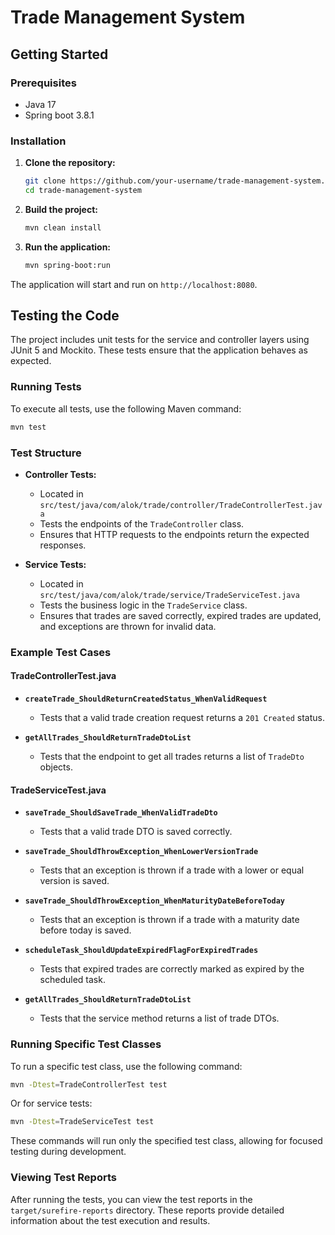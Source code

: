 # Trade Management System

## Getting Started

### Prerequisites

- Java 17
- Spring boot 3.8.1

### Installation

1. **Clone the repository:**
   ```bash
   git clone https://github.com/your-username/trade-management-system.git
   cd trade-management-system
   ```

2. **Build the project:**
   ```bash
   mvn clean install
   ```

3. **Run the application:**
   ```bash
   mvn spring-boot:run
   ```

The application will start and run on `http://localhost:8080`.

## Testing the Code

The project includes unit tests for the service and controller layers using JUnit 5 and Mockito. These tests ensure that the application behaves as expected.

### Running Tests

To execute all tests, use the following Maven command:

```bash
mvn test
```

### Test Structure

- **Controller Tests:**
  - Located in `src/test/java/com/alok/trade/controller/TradeControllerTest.java`
  - Tests the endpoints of the `TradeController` class.
  - Ensures that HTTP requests to the endpoints return the expected responses.

- **Service Tests:**
  - Located in `src/test/java/com/alok/trade/service/TradeServiceTest.java`
  - Tests the business logic in the `TradeService` class.
  - Ensures that trades are saved correctly, expired trades are updated, and exceptions are thrown for invalid data.

### Example Test Cases

#### TradeControllerTest.java

- **`createTrade_ShouldReturnCreatedStatus_WhenValidRequest`**
  - Tests that a valid trade creation request returns a `201 Created` status.

- **`getAllTrades_ShouldReturnTradeDtoList`**
  - Tests that the endpoint to get all trades returns a list of `TradeDto` objects.

#### TradeServiceTest.java

- **`saveTrade_ShouldSaveTrade_WhenValidTradeDto`**
  - Tests that a valid trade DTO is saved correctly.

- **`saveTrade_ShouldThrowException_WhenLowerVersionTrade`**
  - Tests that an exception is thrown if a trade with a lower or equal version is saved.

- **`saveTrade_ShouldThrowException_WhenMaturityDateBeforeToday`**
  - Tests that an exception is thrown if a trade with a maturity date before today is saved.

- **`scheduleTask_ShouldUpdateExpiredFlagForExpiredTrades`**
  - Tests that expired trades are correctly marked as expired by the scheduled task.

- **`getAllTrades_ShouldReturnTradeDtoList`**
  - Tests that the service method returns a list of trade DTOs.

### Running Specific Test Classes

To run a specific test class, use the following command:

```bash
mvn -Dtest=TradeControllerTest test
```

Or for service tests:

```bash
mvn -Dtest=TradeServiceTest test
```

These commands will run only the specified test class, allowing for focused testing during development.

### Viewing Test Reports

After running the tests, you can view the test reports in the `target/surefire-reports` directory. These reports provide detailed information about the test execution and results.

